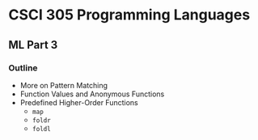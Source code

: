 # CSCI 305 Programming Languages

## ML Part 3

### Outline

* More on Pattern Matching
* Function Values and Anonymous Functions
* Predefined Higher-Order Functions
  * `map`
  * `foldr`
  * `foldl`
